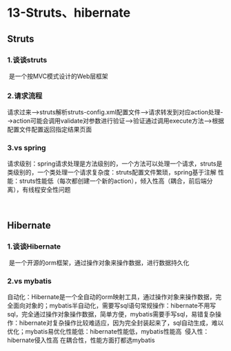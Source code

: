 # 13-Struts、hibernate

## Struts

### 1.谈谈struts

​		是一个按MVC模式设计的Web层框架

### 2.请求流程

​	请求过来-->struts解析struts-config.xml配置文件-->请求转发到对应action处理-->action可能会调用validate对参数进行验证-->验证通过调用execute方法-->根据配置文件配置返回指定结果页面
​	

### 3.vs spring

​	请求级别：spring请求处理是方法级别的，一个方法可以处理一个请求，struts是类级别的，一个类处理一个请求
​	复杂度：struts配置文件繁琐，spring基于注解
​	性能：struts性能低（每次都创建一个新的action），倾入性高（耦合，前后端分离），有线程安全性问题

​		

## Hibernate

### 1.谈谈Hibernate

​		是一个开源的orm框架，通过操作对象来操作数据，进行数据持久化
​	

### 2.vs mybatis

​		自动化：Hibernate是一个全自动的orm映射工具，通过操作对象来操作数据，完全面向对象的；mybatis半自动化，需要写sql语句
​		常规操作：hibernate不用写sql，完全通过操作对象操作数据，简单方便，mybatis需要手写sql，易错
​		复杂操作：hibernate对复杂操作比较难适应，因为完全封装起来了，sql自动生成，难以优化；mybatis易优化
​		性能低：hibernate性能低，mybatis性能高
​		侵入性：hibernate侵入性高
​			在耦合性，性能方面打都选mybatis